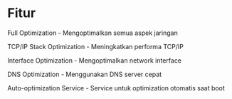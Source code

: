 # Fitur

Full Optimization - Mengoptimalkan semua aspek jaringan

TCP/IP Stack Optimization - Meningkatkan performa TCP/IP

Interface Optimization - Mengoptimalkan network interface

DNS Optimization - Menggunakan DNS server cepat

Auto-optimization Service - Service untuk optimization otomatis saat boot
